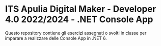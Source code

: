 # ITS Apulia Digital Maker - Developer 4.0 2022/2024 - .NET Console App

Questo repository contiene gli esercizi assegnati o svolti in classe per imparare a realizzare delle Console App in .NET 6.
